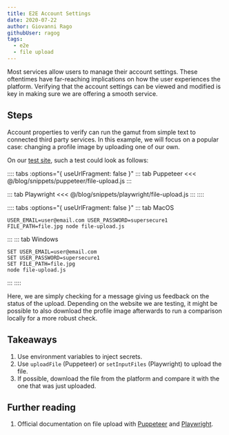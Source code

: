 ```yaml
---
title: E2E Account Settings
date: 2020-07-22
author: Giovanni Rago
githubUser: ragog
tags: 
  - e2e
  - file upload
---
```


Most services allow users to manage their account settings. These oftentimes have far-reaching implications on how the user experiences the platform. Verifying that the account settings can be viewed and modified is key in making sure we are offering a smooth service.

## Steps

Account properties to verify can run the gamut from simple text to connected third party services. In this example, we will focus on a popular case: changing a profile image by uploading one of our own. 

On our [test site](https://danube-webshop.herokuapp.com/), such a test could look as follows:

:::: tabs :options="{ useUrlFragment: false }"
::: tab Puppeteer 
<<< @/blog/snippets/puppeteer/file-upload.js
:::

::: tab Playwright
<<< @/blog/snippets/playwright/file-upload.js
:::
::::

:::: tabs :options="{ useUrlFragment: false }"
::: tab MacOS
```shell script
USER_EMAIL=user@email.com USER_PASSWORD=supersecure1 FILE_PATH=file.jpg node file-upload.js
```
:::
::: tab Windows
```shell script
SET USER_EMAIL=user@email.com
SET USER_PASSWORD=supersecure1
SET FILE_PATH=file.jpg
node file-upload.js
```
:::
::::

Here, we are simply checking for a message giving us feedback on the status of the upload. Depending on the website we are testing, it might be possible to also download the profile image afterwards to run a comparison locally for a more robust check.

## Takeaways
1. Use environment variables to inject secrets.
2. Use `uploadFile` (Puppeteer) or `setInputFiles` (Playwright) to upload the file.
3. If possible, download the file from the platform and compare it with the one that was just uploaded.

## Further reading
1. Official documentation on file upload with [Puppeteer](https://pptr.dev/#?product=Puppeteer&version=v5.2.1&show=api-elementhandleuploadfilefilepaths) and [Playwright](https://playwright.dev/#version=v1.3.0&path=docs%2Fapi.md&q=elementhandlesetinputfilesfiles-options).